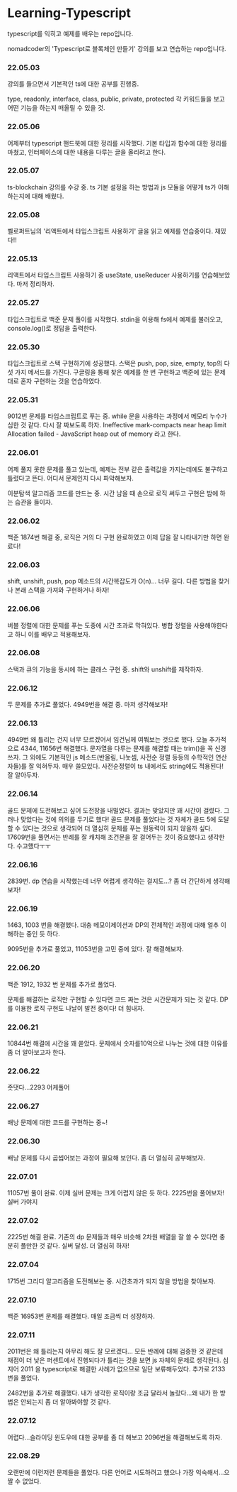 # Learning-Typescript
typescript를 익히고 예제를 배우는 repo입니다.

nomadcoder의 'Typescript로 블록체인 만들기' 강의를 보고 연습하는 repo입니다.


### 22.05.03

강의를 들으면서 기본적인 ts에 대한 공부를 진행중.

type, readonly, interface, class, public, private, protected
각 키워드들을 보고 어떤 기능을 하는지 떠올릴 수 있을 것.

### 22.05.06

어제부터 typescript 핸드북에 대한 정리를 시작했다.
기본 타입과 함수에 대한 정리를 마쳤고, 인터페이스에 대한 내용을 다루는 글을 올리려고 한다.
### 22.05.07

ts-blockchain 강의를 수강 중. ts 기본 설정을 하는 방법과 js 모듈을 어떻게 ts가 이해하는지에 대해 배웠다.

### 22.05.08

벨로퍼트님의 '리액트에서 타입스크립트 사용하기' 글을 읽고 예제를 연습중이다. 재밌다!!

### 22.05.13

리액트에서 타입스크립트 사용하기 중 useState, useReducer 사용하기를 연습해보았다. 마저 정리하자.

### 22.05.27

타입스크립트로 백준 문제 풀이를 시작했다. stdin을 이용해 fs에서 예제를 불러오고, console.log()로 정답을 출력한다.

### 22.05.30

타입스크립트로 스택 구현하기에 성공했다. 스택은 push, pop, size, empty, top의 다섯 가지 메서드를 가진다. 구글링을 통해 찾은 예제를 한 번 구현하고 백준에 있는 문제대로 혼자 구현하는 것을 연습하였다.

### 22.05.31

9012번 문제를 타입스크립트로 푸는 중. while 문을 사용하는 과정에서 메모리 누수가 심한 것 같다. 다시 잘 짜보도록 하자.
Ineffective mark-compacts near heap limit Allocation failed - JavaScript heap out of memory 라고 한다. 

### 22.06.01

어제 풀지 못한 문제를 풀고 있는데, 예제는 전부 같은 출력값을 가지는데에도 불구하고 틀렸다고 뜬다.
어디서 문제인지 다시 파악해보자.

이분탐색 알고리즘 코드를 만드는 중.
시간 남을 때 손으로 로직 써두고
구현은 밤에 하는 습관을 들이자.

### 22.06.02

백준 1874번 해결 중, 로직은 거의 다 구현 완료하였고
이제 답을 잘 나타내기만 하면 완료다!

### 22.06.03

shift, unshift, push, pop 메소드의 시간복잡도가 O(n)... 너무 길다. 다른 방법을 찾거나 본래 스택을 가져와 구현하거나 하자!

### 22.06.06

버블 정렬에 대한 문제를 푸는 도중에 시간 초과로 막혀있다. 병합 정렬을 사용해야한다고 하니 이를 배우고 적용해보자.

### 22.06.08

스택과 큐의 기능을 동시에 하는 클래스 구현 중. shift와 unshift를 제작하자.

### 22.06.12

두 문제를 추가로 풀었다. 4949번을 해결 중. 마저 생각해보자!

### 22.06.13

4949번 왜 틀리는 건지 너무 모르겠어서 임건님께 여쭤보는 것으로 했다. 오늘 추가적으로 4344, 11656번 해결했다.
문자열을 다루는 문제를 해결할 때는 trim()을 꼭 신경쓰자.
그 외에도 기본적인 js 메소드(반올림, 나눗셈, 사전순 정렬 등등의 수학적인 연산자들)를 잘 익혀두자. 매우 쓸모있다.
사전순정렬이 ts 내에서도 string에도 적용된다! 잘 알아두자.

### 22.06.14

골드 문제에 도전해보고 싶어 도전장을 내밀었다. 결과는 맞았지만 꽤 시간이 걸렸다. 그러나 맞았다는 것에 의의를 두기로 했다!
골드 문제를 풀었다는 것 자체가 골드 5에 도달할 수 있다는 것으로 생각되어 더 열심히 문제를 푸는 원동력이 되지 않을까 싶다.
17609번을 풀면서는 반례를 잘 캐치해 조건문을 잘 걸어두는 것이 중요했다고 생각한다.
수고했다ㅜㅜ

### 22.06.16

2839번. dp 연습을 시작했는데 너무 어렵게 생각하는 걸지도...? 좀 더 간단하게 생각해보자!

### 22.06.19

1463, 1003 번을 해결했다. 대충 메모이제이션과 DP의 전체적인 과정에 대해 얼추 이해하는 중인 듯 하다.

9095번을 추가로 풀었고, 11053번을 고민 중에 있다. 잘 해결해보자.

### 22.06.20

백준 1912, 1932 번 문제를 추가로 풀었다.

문제를 해결하는 로직만 구현할 수 있다면 코드 짜는 것은 시간문제가 되는 것 같다.
DP를 이용한 로직 구현도 나날이 발전 중이다!
더 힘내자.

### 22.06.21

10844번 해결에 시간을 꽤 쏟았다. 문제에서 숫자를10억으로 나누는 것에 대한 이유를 좀 더 알아보고자 한다.

### 22.06.22

줏댓다...2293 어케풀어

### 22.06.27

배낭 문제에 대한 코드를 구현하는 중~!

### 22.06.30

배낭 문제를 다시 곱씹어보는 과정이 필요해 보인다.
좀 더 열심히 공부해보자.

### 22.07.01

11057번 풀이 완료. 이제 실버 문제는 크게 어렵지 않은 듯 하다.
2225번을 풀어보자! 실버 가야지

### 22.07.02

2225번 해결 완료. 기존의 dp 문제들과 매우 비슷해 2차원 배열을 잘 쓸 수 있다면 충분히 풀만한 것 같다.
실버 달성. 더 열심히 하자!

### 22.07.04

1715번 그리디 알고리즘을 도전해보는 중. 시간초과가 되지 않을 방법을 찾아보자.

### 22.07.10

백준 16953번 문제를 해결했다. 매일 조금씩 더 성장하자.

### 22.07.11

2011번은 왜 틀리는지 아무리 해도 잘 모르겠다... 모든 반례에 대해 검증한 것 같은데
채점이 더 낮은 퍼센트에서 진행되다가 틀리는 것을 보면 js 자체의 문제로 생각된다.
심지어 2011 을 typescript로 해결한 사례가 없으므로 일단 보류해두었다.
추가로 2133번을 풀었다.

2482번을 추가로 해결했다.
내가 생각한 로직이랑 조금 달라서 놀랐다...왜 내가 한 방법은 안되는지 좀 더 알아봐야할 것 같다.

### 22.07.12

어렵다...슬라이딩 윈도우에 대한 공부를 좀 더 해보고 2096번을 해결해보도록 하자.

### 22.08.29

오랜만에 이런저런 문제들을 풀었다.
다른 언어로 시도하려고 했으나 가장 익숙해서...으짤 수 없었다.